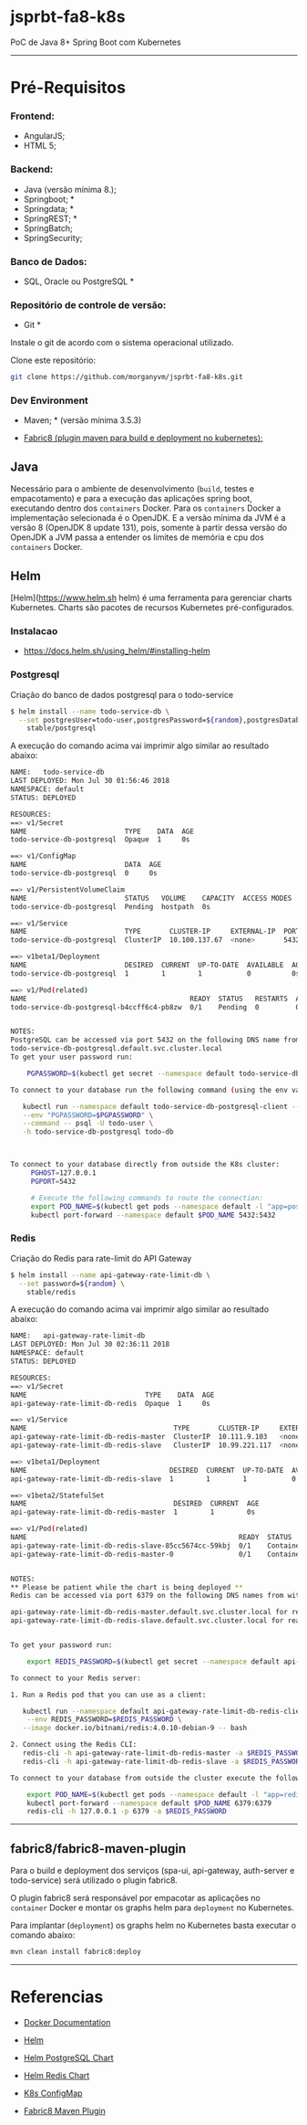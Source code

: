 # jsprbt-fa8-k8s
PoC de Java 8+ Spring Boot com Kubernetes 


---
# Pré-Requisitos

### Frontend:
* AngularJS;
* HTML 5;

### Backend:
* Java (versão mínima 8.);
* Springboot; *
* Springdata; *
* SpringREST; *
* SpringBatch;
* SpringSecurity;

### Banco de Dados:
* SQL, Oracle ou PostgreSQL *

### Repositório de controle de versão:
* Git *

Instale o git de acordo com o sistema operacional utilizado.

Clone este repositório:

```bash
git clone https://github.com/morganyvm/jsprbt-fa8-k8s.git
```

### Dev Environment
* Maven; *
(versão mínima 3.5.3)

* [Fabric8 (plugin maven para build e deployment no kubernetes);](http://spring.fabric8.io "fabric8")  


## Java
Necessário para o ambiente de desenvolvimento (`build`, testes e empacotamento) e para a execução das aplicações spring boot, executando dentro dos `containers` Docker.
Para os `containers` Docker a implementação selecionada é o OpenJDK. E a versão mínima da JVM é a versão 8 (OpenJDK 8 update 131), pois, somente à partir dessa versão do OpenJDK a JVM passa a entender os limites de memória e cpu dos `containers` Docker.


## Helm
[Helm](https://www.helm.sh helm) é uma ferramenta para gerenciar charts Kubernetes. Charts são pacotes 
de recursos Kubernetes pré-configurados.

### Instalacao
* https://docs.helm.sh/using_helm/#installing-helm


### Postgresql
Criação do banco de dados postgresql para o todo-service

```bash
$ helm install --name todo-service-db \
  --set postgresUser=todo-user,postgresPassword=${random},postgresDatabase=todo-db \
    stable/postgresql
```

A execução do comando acima vai imprimir algo similar ao resultado abaixo: 

```bash
NAME:   todo-service-db
LAST DEPLOYED: Mon Jul 30 01:56:46 2018
NAMESPACE: default
STATUS: DEPLOYED

RESOURCES:
==> v1/Secret
NAME                        TYPE    DATA  AGE
todo-service-db-postgresql  Opaque  1     0s

==> v1/ConfigMap
NAME                        DATA  AGE
todo-service-db-postgresql  0     0s

==> v1/PersistentVolumeClaim
NAME                        STATUS   VOLUME    CAPACITY  ACCESS MODES  STORAGECLASS  AGE
todo-service-db-postgresql  Pending  hostpath  0s

==> v1/Service
NAME                        TYPE       CLUSTER-IP     EXTERNAL-IP  PORT(S)   AGE
todo-service-db-postgresql  ClusterIP  10.100.137.67  <none>       5432/TCP  0s

==> v1beta1/Deployment
NAME                        DESIRED  CURRENT  UP-TO-DATE  AVAILABLE  AGE
todo-service-db-postgresql  1        1        1           0          0s

==> v1/Pod(related)
NAME                                        READY  STATUS   RESTARTS  AGE
todo-service-db-postgresql-b4ccff6c4-pb8zw  0/1    Pending  0         0s


NOTES:
PostgreSQL can be accessed via port 5432 on the following DNS name from within your cluster:
todo-service-db-postgresql.default.svc.cluster.local
To get your user password run:

    PGPASSWORD=$(kubectl get secret --namespace default todo-service-db-postgresql -o jsonpath="{.data.postgres-password}" | base64 --decode; echo)

To connect to your database run the following command (using the env variable from above):

   kubectl run --namespace default todo-service-db-postgresql-client --restart=Never --rm --tty -i --image postgres \
   --env "PGPASSWORD=$PGPASSWORD" \
   --command -- psql -U todo-user \
   -h todo-service-db-postgresql todo-db



To connect to your database directly from outside the K8s cluster:
     PGHOST=127.0.0.1
     PGPORT=5432

     # Execute the following commands to route the connection:
     export POD_NAME=$(kubectl get pods --namespace default -l "app=postgresql,release=todo-service-db" -o jsonpath="{.items[0].metadata.name}")
     kubectl port-forward --namespace default $POD_NAME 5432:5432

```

### Redis
Criação do Redis para rate-limit do API Gateway

```bash
$ helm install --name api-gateway-rate-limit-db \
  --set password=${random} \
    stable/redis
```


A execução do comando acima vai imprimir algo similar ao resultado abaixo:

```bash
NAME:   api-gateway-rate-limit-db
LAST DEPLOYED: Mon Jul 30 02:36:11 2018
NAMESPACE: default
STATUS: DEPLOYED

RESOURCES:
==> v1/Secret
NAME                             TYPE    DATA  AGE
api-gateway-rate-limit-db-redis  Opaque  1     0s

==> v1/Service
NAME                                    TYPE       CLUSTER-IP     EXTERNAL-IP  PORT(S)   AGE
api-gateway-rate-limit-db-redis-master  ClusterIP  10.111.9.103   <none>       6379/TCP  0s
api-gateway-rate-limit-db-redis-slave   ClusterIP  10.99.221.117  <none>       6379/TCP  0s

==> v1beta1/Deployment
NAME                                   DESIRED  CURRENT  UP-TO-DATE  AVAILABLE  AGE
api-gateway-rate-limit-db-redis-slave  1        1        1           0          0s

==> v1beta2/StatefulSet
NAME                                    DESIRED  CURRENT  AGE
api-gateway-rate-limit-db-redis-master  1        1        0s

==> v1/Pod(related)
NAME                                                    READY  STATUS             RESTARTS  AGE
api-gateway-rate-limit-db-redis-slave-85cc5674cc-59kbj  0/1    ContainerCreating  0         0s
api-gateway-rate-limit-db-redis-master-0                0/1    ContainerCreating  0         0s


NOTES:
** Please be patient while the chart is being deployed **
Redis can be accessed via port 6379 on the following DNS names from within your cluster:

api-gateway-rate-limit-db-redis-master.default.svc.cluster.local for read/write operations
api-gateway-rate-limit-db-redis-slave.default.svc.cluster.local for read-only operations


To get your password run:

    export REDIS_PASSWORD=$(kubectl get secret --namespace default api-gateway-rate-limit-db-redis -o jsonpath="{.data.redis-password}" | base64 --decode)

To connect to your Redis server:

1. Run a Redis pod that you can use as a client:

   kubectl run --namespace default api-gateway-rate-limit-db-redis-client --rm --tty -i \
    --env REDIS_PASSWORD=$REDIS_PASSWORD \
   --image docker.io/bitnami/redis:4.0.10-debian-9 -- bash

2. Connect using the Redis CLI:
   redis-cli -h api-gateway-rate-limit-db-redis-master -a $REDIS_PASSWORD
   redis-cli -h api-gateway-rate-limit-db-redis-slave -a $REDIS_PASSWORD

To connect to your database from outside the cluster execute the following commands:

    export POD_NAME=$(kubectl get pods --namespace default -l "app=redis" -o jsonpath="{.items[0].metadata.name}")
    kubectl port-forward --namespace default $POD_NAME 6379:6379
    redis-cli -h 127.0.0.1 -p 6379 -a $REDIS_PASSWORD

```



---

## fabric8/fabric8-maven-plugin

Para o build e deployment dos serviços (spa-ui, api-gateway, auth-server e todo-service) será utilizado o plugin fabric8.

O plugin fabric8 será responsável por empacotar as aplicações no `container` Docker e montar os graphs helm para `deployment` no Kubernetes.

Para implantar (`deployment`) os graphs helm no Kubernetes basta executar o comando abaixo:  
  

```bash
mvn clean install fabric8:deploy
```

---

# Referencias


* [Docker Documentation](https://docs.docker.com "Docker Docs")


* [Helm](https://www.helm.sh "helm")


* [Helm PostgreSQL Chart](https://github.com/helm/charts/tree/master/stable/postgresql "PostgreSQL")


* [Helm Redis Chart](https://github.com/helm/charts/tree/master/stable/redis "Redis")


* [K8s ConfigMap](https://kubernetes.io/docs/tasks/configure-pod-container/configure-pod-configmap#add-configmap-data-to-a-volume "ConfigMap") 


* [Fabric8 Maven Plugin](https://maven.fabric8.io "fabric8")


